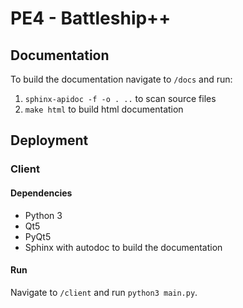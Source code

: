 # PE4 - Battleship++

## Documentation

To build the documentation navigate to `/docs` and run:

1. `sphinx-apidoc -f -o . ..` to scan source files
1. `make html` to build html documentation

## Deployment

### Client

#### Dependencies

* Python 3
* Qt5
* PyQt5
* Sphinx with autodoc to build the documentation

#### Run

Navigate to `/client` and run `python3 main.py`.
